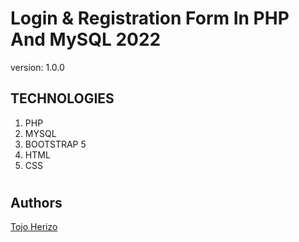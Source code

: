 # Login & Registration Form In PHP And MySQL 2022

version: 1.0.0

## TECHNOLOGIES

1. PHP
1. MYSQL
1. BOOTSTRAP 5
1. HTML
1. CSS

#

## Authors

[Tojo Herizo](https://github.com/Tojo-Herizo)
